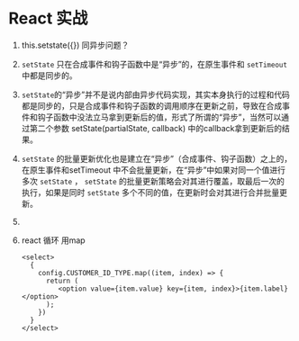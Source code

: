 # React 实战

1. this.setstate({}) 同异步问题？
1. `setState` 只在合成事件和钩子函数中是“异步”的，在原生事件和 `setTimeout` 中都是同步的。
  2. `setState`的“异步”并不是说内部由异步代码实现，其实本身执行的过程和代码都是同步的，只是合成事件和钩子函数的调用顺序在更新之前，导致在合成事件和钩子函数中没法立马拿到更新后的值，形式了所谓的“异步”，当然可以通过第二个参数 setState(partialState, callback) 中的callback拿到更新后的结果。
  3. `setState` 的批量更新优化也是建立在“异步”（合成事件、钩子函数）之上的，在原生事件和setTimeout 中不会批量更新，在“异步”中如果对同一个值进行多次 `setState` ， `setState` 的批量更新策略会对其进行覆盖，取最后一次的执行，如果是同时 `setState` 多个不同的值，在更新时会对其进行合并批量更新。
  4. 

3. react 循环 用map 

   ```react
   <select>
     {
       config.CUSTOMER_ID_TYPE.map((item, index) => {
         return (
         	<option value={item.value} key={item, index}>{item.label}</option>
         );
       })
     }
   </select>
   ```

   